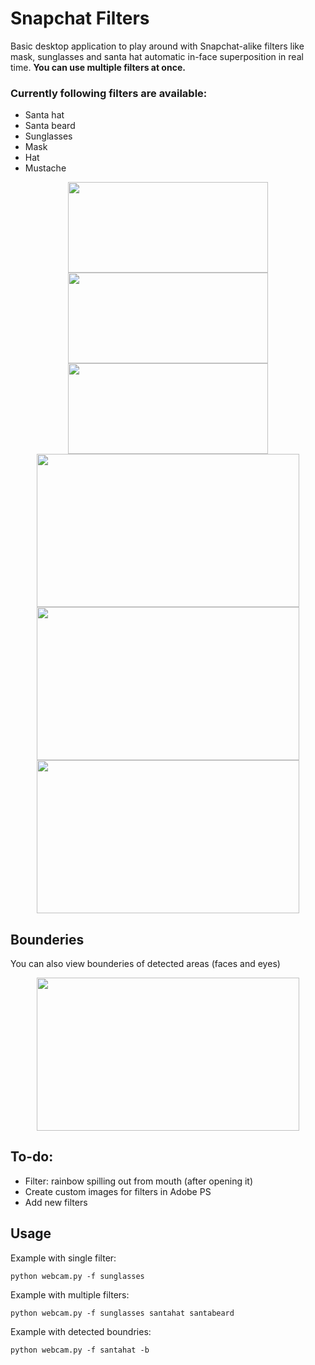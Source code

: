 # Snapchat Filters
Basic desktop application to play around with Snapchat-alike filters like mask, sunglasses and santa hat automatic in-face superposition in real time.
**You can use multiple filters at once.**

### Currently following filters are available:
* Santa hat
* Santa beard
* Sunglasses
* Mask 
* Hat
* Mustache

<p align="center">
  <img width="320" height="145" src="https://i.imgur.com/bcMhy6o.png">
  <img width="320" height="145" src="https://i.imgur.com/iRJsu0g.png">
  <img width="320" height="145" src="https://i.imgur.com/gd4ALDU.png">
  <img width="420" height="245" src="https://i.imgur.com/0Z2xSyK.png">
  <img width="420" height="245" src="https://i.imgur.com/qWn6QO9.png">
  <img width="420" height="245" src="https://i.imgur.com/Br3VM9P.png">
</p>

## Bounderies
You can also view bounderies of detected areas (faces and eyes)
<p align="center">
  <img width="420" height="245" src="https://i.imgur.com/ipMHmKi.png">
</p>

## To-do:
* Filter: rainbow spilling out from mouth (after opening it)
* Create custom images for filters in Adobe PS
* Add new filters

## Usage
Example with single filter:
```
python webcam.py -f sunglasses
```
Example with multiple filters:
```
python webcam.py -f sunglasses santahat santabeard
```
Example with detected boundries:
```
python webcam.py -f santahat -b
```
